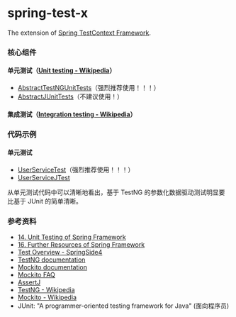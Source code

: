 # spring-test-x
The extension of [Spring TestContext Framework](http://docs.spring.io/spring/docs/current/spring-framework-reference/html/testing.html).

### 核心组件
#### 单元测试（[Unit testing - Wikipedia](https://en.wikipedia.org/wiki/Unit_testing)）
* [AbstractTestNGUnitTests](/src/main/java/com/test/AbstractTestNGUnitTests.java)（强烈推荐使用！！！）
* [AbstractJUnitTests](/src/main/java/com/test/AbstractJUnitTests.java)（不建议使用！）

#### 集成测试（[Integration testing - Wikipedia](https://en.wikipedia.org/wiki/Integration_testing)）

### 代码示例
#### 单元测试
* [UserServiceTest](/src/main/java/com/test/service/UserServiceTest.java)（强烈推荐使用！！！）
* [UserServiceJTest](/src/main/java/com/test/service/UserServiceJTest.java)

从单元测试代码中可以清晰地看出，基于 TestNG 的参数化数据驱动测试明显要比基于 JUnit 的简单清晰。

### 参考资料
* [14. Unit Testing of Spring Framework](http://docs.spring.io/spring/docs/current/spring-framework-reference/html/unit-testing.html)
* [16. Further Resources of Spring Framework](http://docs.spring.io/spring/docs/current/spring-framework-reference/html/testing-resources.html)
* [Test Overview - SpringSide4](https://github.com/springside/springside4/wiki/Test-Overview)
* [TestNG documentation](http://testng.org/doc/documentation-main.html)
* [Mockito documentation](http://site.mockito.org/mockito/docs/current/org/mockito/Mockito.html)
* [Mockito FAQ](https://github.com/mockito/mockito/wiki/FAQ)
* [AssertJ](http://joel-costigliola.github.io/assertj/)
* [TestNG - Wikipedia](https://en.wikipedia.org/wiki/TestNG)
* [Mockito - Wikipedia](https://en.wikipedia.org/wiki/Mockito)
* JUnit: "A programmer-oriented testing framework for Java" (面向程序员)
